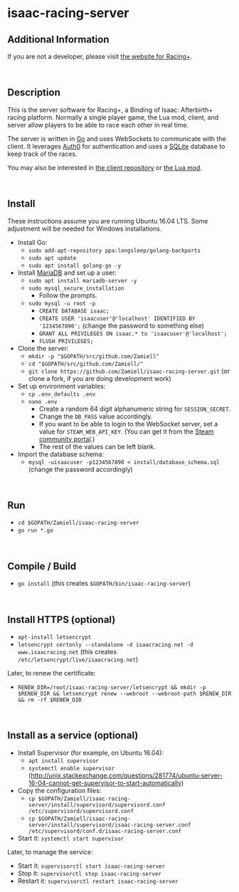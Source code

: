 isaac-racing-server
===================

Additional Information
----------------------

If you are not a developer, please visit [the website for Racing+](https://isaacracing.net/).

<br />



Description
-----------

This is the server software for Racing+, a Binding of Isaac: Afterbirth+ racing platform. Normally a single player game, the Lua mod, client, and server allow players to be able to race each other in real time.

The server is written in [Go](https://golang.org/) and uses WebSockets to communicate with the client. It leverages [Auth0](https://auth0.com/) for authentication and uses a [SQLite](https://sqlite.org/) database to keep track of the races.

You may also be interested in [the client repository](https://github.com/Zamiell/isaac-racing-client) or [the Lua mod](https://github.com/Zamiell/isaac-racing-client/tree/master/mod).

<br />



Install
-------

These instructions assume you are running Ubuntu 16.04 LTS. Some adjustment will be needed for Windows installations.

* Install Go:
  * `sudo add-apt-repository ppa:longsleep/golang-backports`
  * `sudo apt update`
  * `sudo apt install golang-go -y`
* Install [MariaDB](https://mariadb.org/) and set up a user:
  * `sudo apt install mariadb-server -y`
  * `sudo mysql_secure_installation`
    * Follow the prompts.
  * `sudo mysql -u root -p`
    * `CREATE DATABASE isaac;`
    * `CREATE USER 'isaacuser'@'localhost' IDENTIFIED BY '1234567890';` (change the password to something else)
    * `GRANT ALL PRIVILEGES ON isaac.* to 'isaacuser'@'localhost';`
    * `FLUSH PRIVILEGES;`
* Clone the server:
  * `mkdir -p "$GOPATH/src/github.com/Zamiell"`
  * `cd "$GOPATH/src/github.com/Zamiell/"`
  * `git clone https://github.com/Zamiell/isaac-racing-server.git` (or clone a fork, if you are doing development work)
* Set up environment variables:
  * `cp .env_defaults .env`
  * `nano .env`
    * Create a random 64 digit alphanumeric string for `SESSION_SECRET`.
    * Change the `DB_PASS` value accordingly.
    * If you want to be able to login to the WebSocket server, set a value for `STEAM_WEB_API_KEY`. (You can get it from the [Steam community portal](https://steamcommunity.com/dev/apikey).)
    * The rest of the values can be left blank.
* Import the database schema:
  * `mysql -uisaacuser -p1234567890 < install/database_schema.sql` (change the password accordingly)

<br />



Run
---

* `cd $GOPATH/Zamiell/isaac-racing-server`
* `go run *.go`

<br />




Compile / Build
---------------

* `go install` (this creates `$GOPATH/bin/isaac-racing-server`)

<br />



Install HTTPS (optional)
------------------------

* `apt-install letsencrypt`
* `letsencrypt certonly --standalone -d isaacracing.net -d www.isaacracing.net` (this creates `/etc/letsencrypt/live/isaacracing.net`)

Later, to renew the certificate:

* `RENEW_DIR=/root/isaac-racing-server/letsencrypt && mkdir -p $RENEW_DIR && letsencrypt renew --webroot --webroot-path $RENEW_DIR && rm -rf $RENEW_DIR`

<br />



Install as a service (optional)
-------------------------------

* Install Supervisor (for example, on Ubuntu 16.04):
  * `apt install supervisor`
  * `systemctl enable supervisor` (http://unix.stackexchange.com/questions/281774/ubuntu-server-16-04-cannot-get-supervisor-to-start-automatically)
* Copy the configuration files:
  * `cp $GOPATH/Zamiell/isaac-racing-server/install/supervisord/supervisord.conf /etc/supervisord/supervisord.conf`
  * `cp $GOPATH/Zamiell/isaac-racing-server/install/supervisord/isaac-racing-server.conf /etc/supervisord/conf.d/isaac-racing-server.conf`
* Start it: `systemctl start supervisor`

Later, to manage the service:

* Start it: `supervisorctl start isaac-racing-server`
* Stop it: `supervisorctl stop isaac-racing-server`
* Restart it: `supervisorctl restart isaac-racing-server`

<br />
